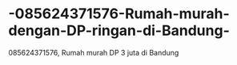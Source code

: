 # -085624371576-Rumah-murah-dengan-DP-ringan-di-Bandung-
 085624371576,  Rumah murah DP 3 juta di Bandung
